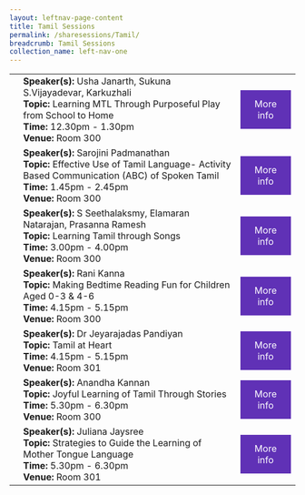 ```yaml
---
layout: leftnav-page-content
title: Tamil Sessions
permalink: /sharesessions/Tamil/
breadcrumb: Tamil Sessions
collection_name: left-nav-one
---
```


<table>
  <tr>
    <td>
    </td>
    <td><b>Speaker(s):</b> Usha Janarth, Sukuna S.Vijayadevar, Karkuzhali 
<br><b>Topic:</b> Learning MTL Through Purposeful Play from School to Home <br><b>Time:</b> 12.30pm - 1.30pm <br><b>Venue:</b> Room 300
</td>
    <td>
   <a href="3-SharingTamil_1.html"  style="  background-color: #6031b6; color: white;padding: 14px 25px;text-align: center; text-decoration: none;display: inline-block;">More<br>info</a>
  </td>
  </tr>
  <tr>
    <td>
    </td>
    <td><b>Speaker(s):</b> Sarojini Padmanathan <br><b>Topic:</b> Effective Use of Tamil Language- Activity Based Communication (ABC) of Spoken Tamil <br><b>Time:</b> 1.45pm - 2.45pm <br><b>Venue:</b> Room 300
</td>
    <td>
   <a href="3-SharingTamil_2.html"  style="  background-color: #6031b6; color: white;padding: 14px 25px;text-align: center; text-decoration: none;display: inline-block;">More<br>info</a>
  </td>
  </tr>
    <tr>
    <td>
    </td>
    <td><b>Speaker(s):</b> S Seethalaksmy, Elamaran Natarajan, Prasanna Ramesh
<br><b>Topic:</b> Learning Tamil through Songs <br><b>Time:</b> 3.00pm - 4.00pm <br><b>Venue:</b> Room 300
</td>
      <td>
   <a href="3-SharingTamil_3.html"  style="  background-color: #6031b6; color: white;padding: 14px 25px;text-align: center; text-decoration: none;display: inline-block;">More<br>info</a>
  </td>
  </tr>
      <tr>
    <td>
    </td>
   <td><b>Speaker(s):</b> Rani Kanna <br><b>Topic:</b> Making Bedtime Reading Fun for Children Aged  0-3 & 4-6 <br><b>Time:</b> 4.15pm - 5.15pm <br><b>Venue:</b> Room 300
</td>
        <td>
   <a href="3-SharingTamil_4.html"  style="  background-color: #6031b6; color: white;padding: 14px 25px;text-align: center; text-decoration: none;display: inline-block;">More<br>info</a>
  </td>
  </tr>
        <tr>
    <td>
    </td>
    <td><b>Speaker(s):</b> Dr Jeyarajadas Pandiyan <br><b>Topic:</b> Tamil at Heart <br><b>Time:</b> 4.15pm - 5.15pm <br><b>Venue:</b> Room 301
</td>
       <td>
   <a href="3-SharingTamil_5.html"  style="  background-color: #6031b6; color: white;padding: 14px 25px;text-align: center; text-decoration: none;display: inline-block;">More<br>info</a>
  </td>    
  </tr>
        <tr>
    <td>
    </td>
    <td><b>Speaker(s):</b> Anandha Kannan<br><b>Topic:</b> Joyful Learning of Tamil Through Stories <br><b>Time:</b> 5.30pm - 6.30pm <br><b>Venue:</b> Room 300
</td>
           <td>
   <a href="3-SharingTamil_6.html"  style="  background-color: #6031b6; color: white;padding: 14px 25px;text-align: center; text-decoration: none;display: inline-block;">More<br>info</a>
  </td>
  </tr>
          <tr>
    <td>
    </td>
    <td><b>Speaker(s):</b> Juliana Jaysree <br><b>Topic:</b> Strategies to Guide the Learning of Mother Tongue Language <br><b>Time:</b> 5.30pm - 6.30pm <br><b>Venue:</b> Room 301
</td>
             <td>
   <a href="3-SharingTamil_7.html"  style="  background-color: #6031b6; color: white;padding: 14px 25px;text-align: center; text-decoration: none;display: inline-block;">More<br>info</a>
  </td>
  </tr>
</table>
